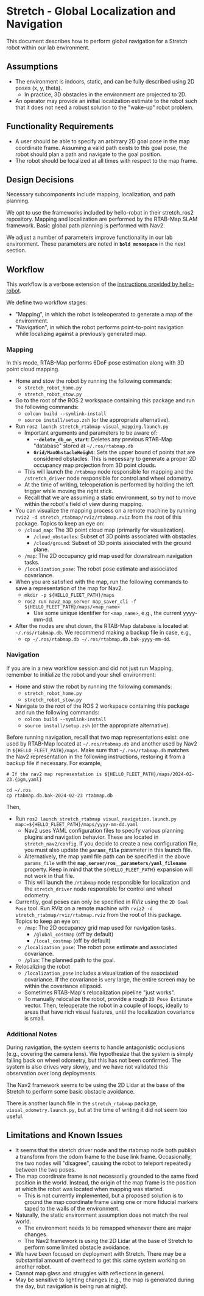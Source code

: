 # Stretch - Global Localization and Navigation

This document describes how to perform global navigation for a Stretch robot
within our lab environment.

## Assumptions

- The environment is indoors, static, and can be fully described using 2D poses
  (x, y, theta).
  - In practice, 3D obstacles in the environment are projected to 2D.
- An operator may provide an initial localization estimate to the robot such
  that it does not need a robust solution to the "wake-up" robot problem.

## Functionality Requirements

- A user should be able to specify an arbitrary 2D goal pose in the map
  coordinate frame. Assuming a valid path exists to this goal pose, the robot
  should plan a path and navigate to the goal position.
- The robot should be localized at all times with respect to the map frame.

## Design Decisions

Necessary subcomponents include mapping, localization, and path planning.

We opt to use the frameworks included by hello-robot in their stretch_ros2
repository. Mapping and localization are performed by the RTAB-Map SLAM
framework. Basic global path planning is performed with Nav2.

We adjust a number of parameters improve functionality in our lab environment.
These parameters are noted in **`bold monospace`** in the next section.

## Workflow

This workflow is a verbose extension of the [instructions provided by hello-robot](/stretch_rtabmap/README.md).

We define two workflow stages:

- "Mapping", in which the robot is teleoperated to generate a map of the
  environment.
- "Navigation", in which the robot performs point-to-point navigation while
  localizing against a previously generated map.

### Mapping

In this mode, RTAB-Map performs 6DoF pose estimation along with 3D point cloud
mapping.

- Home and stow the robot by running the following commands:
  - `stretch_robot_home.py`
  - `stretch_robot_stow.py`
- Go to the root of the ROS 2 workspace containing this package and run the
  following commands:
  - `colcon build --symlink-install`
  - `source install/setup.zsh` (or the appropriate alternative).
- Run `ros2 launch stretch_rtabmap visual_mapping.launch.py`
  - Important arguments and parameters to be aware of:
    - **`--delete_db_on_start`**: Deletes any previous RTAB-Map "database"
      stored at `~/.ros/rtabmap.db`
    - **`Grid/MaxObstacleHeight`**: Sets the upper bound of points that are
      considered obstacles. This is necessary to generate a proper 2D occupancy
      map projection from 3D point clouds.
  - This will launch the `/rtabmap` node responsible for mapping and the
    `/stretch_driver` node responsible for control and wheel odometry.
  - At the time of writing, teleoperation is performed by holding the left
    trigger while moving the right stick.
  - Recall that we are assuming a static environment, so try not to move within
    the robot's field of view during mapping.
- You can visualize the mapping process on a remote machine by running
  `rviz2 -d stretch_rtabmap/rviz/rtabmap.rviz` from the root of this package.
  Topics to keep an eye on:
  - `/cloud_map`: The 3D point cloud map (primarily for visualization).
    - `/cloud_obstacles`: Subset of 3D points associated with obstacles.
    - `/cloud/ground`: Subset of 3D points associated with the ground plane.
  - `/map`: The 2D occupancy grid map used for downstream navigation tasks.
  - `/localization_pose`: The robot pose estimate and associated covariance.
- When you are satisfied with the map, run the following commands to save a
  representation of the map for Nav2.
  - `mkdir -p ${HELLO_FLEET_PATH}/maps`
  - `ros2 run nav2_map_server map_saver_cli -f ${HELLO_FLEET_PATH}/maps/<map_name>`
    - Use some unique identifier for `<map_name>`, e.g., the current yyyy-mm-dd.
- After the nodes are shut down, the RTAB-Map database is located at
  `~/.ros/rtabmap.db`. We recommend making a backup file in case, e.g.,
  - `cp ~/.ros/rtabmap.db ~/.ros/rtabmap.db.bak-yyyy-mm-dd`.

### Navigation

If you are in a new workflow session and did not just run Mapping, remember to
initialize the robot and your shell environment:

- Home and stow the robot by running the following commands:
  - `stretch_robot_home.py`
  - `stretch_robot_stow.py`
- Navigate to the root of the ROS 2 workspace containing this package and run
  the following commands:
  - `colcon build --symlink-install`
  - `source install/setup.zsh` (or the appropriate alternative).

Before running navigation, recall that two map representations exist: one used
by RTAB-Map located at `~/.ros/rtabmap.db` and another used by Nav2 in
`${HELLO_FLEET_PATH}/maps`. Make sure that `~/.ros/rtabmap.db` matches the Nav2
representation in the following instructions, restoring it from a backup file if
necessary. For example,

```shell
# If the nav2 map representation is ${HELLO_FLEET_PATH}/maps/2024-02-23.{pgm,yaml}

cd ~/.ros
cp rtabmap.db.bak-2024-02-23 rtabmap.db
```

Then,

- Run `ros2 launch stretch_rtabmap visual_navigation.launch.py map:=${HELLO_FLEET_PATH}/maps/yyyy-mm-dd.yaml`
  - Nav2 uses YAML configuration files to specify various planning plugins and
    navigation behavior. These are located in `stretch_nav2/config`. If you decide
    to create a new configuration file, you must also update the **`params_file`**
    parameter in this launch file.
  - Alternatively, the map yaml file path can be specified in the above
    `params_file` with the **`map_server/ros__parameters/yaml_filename`**
    property. Keep in mind that the `${HELLO_FLEET_PATH}` expansion will not
    work in that file.
  - This will launch the `/rtabmap` node responsible for localization and the
    `stretch_driver` node responsible for control and wheel odometry.
- Currently, goal poses can only be specified in RViz using the `2D Goal Pose`
  tool. Run RViz on a remote machine with `rviz2 -d stretch_rtabmap/rviz/rtabmap.rviz`
  from the root of this package. Topics to keep an eye on:
  - `/map`: The 2D occupancy grid map used for navigation tasks.
    - `/global_costmap` (off by default)
    - `/local_costmap` (off by default)
  - `/localization_pose`: The robot pose estimate and associated covariance.
  - `/plan`: The planned path to the goal.
- Relocalizing the robot
  - `/localization_pose` includes a visualization of the associated covariance.
    If the covariance is very large, the entire screen may be within the
    covariance ellipsoid.
  - Sometimes RTAB-Map's relocalization pipeline "just works".
  - To manually relocalize the robot, provide a rough `2D Pose Estimate` vector.
    Then, teleoperate the robot in a couple of loops, ideally to areas that have
    rich visual features, until the localization covariance is small.

### Additional Notes

During navigation, the system seems to handle antagonistic occlusions (e.g.,
covering the camera lens). We hypothesize that the system is simply falling back
on wheel odometry, but this has not been confirmed. The system is also drives
very slowly, and we have not validated this observation over long deployments.

The Nav2 framework seems to be using the 2D Lidar at the base of the Stretch to
perform some basic obstacle avoidance.

There is another launch file in the `stretch_rtabmap` package,
`visual_odometry.launch.py`, but at the time of writing it did not seem too
useful.

## Limitations and Known Issues

- It seems that the stretch driver node and the rtabmap node both publish a
  transform from the odom frame to the base link frame. Occasionally, the two
  nodes will "disagree", causing the robot to teleport repeatedly between the
  two poses.
- The map coordinate frame is not necessarily grounded to the same fixed
  position in the world. Instead, the origin of the map frame is the position at
  which the robot was located when mapping was started.
  - This is not currently implemented, but a proposed solution is to ground the
    map coordinate frame using one or more fiducial markers taped to the walls
    of the environment.
- Naturally, the static environment assumption does not match the real world.
  - The environment needs to be remapped whenever there are major changes.
  - The Nav2 framework is using the 2D Lidar at the base of Stretch to perform
    some limited obstacle avoidance.
- We have been focused on deployment with Stretch. There may be a substantial
  amount of overhead to get this same system working on another robot.
- Cannot map glass and struggles with reflections in general.
- May be sensitive to lighting changes (e.g., the map is generated during the
  day, but navigation is being run at night).
